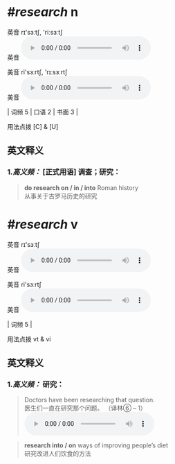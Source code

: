 # ***\#research*** n
英音 rɪ'sɜːtʃ, 'riːsɜːtʃ  
英音
<audio src="./media/research-b.aac" controls="controls"></audio>

美音 ri'sɜːrtʃ, 'rɪːsɜːrtʃ  
美音
<audio src="./media/research--.aac" controls="controls"></audio>



| 词频 5 | 口语 2 | 书面 3 |  

用法点拨  [C] & [U]

英文释义
---
### 1.*高义频：* **[正式用语] 调查；研究：**  

 > **do research on / in / into** Roman history   
 > 从事关于古罗马历史的研究    


# ***\#research*** v
英音 rɪ'sɜːtʃ  
英音
<audio src="./media/research100.aac" controls="controls"></audio>

美音 ri'sɜːrtʃ  
美音
<audio src="./media/research--v.aac" controls="controls"></audio>



| 词频 5 |  

用法点拨  vt & vi

英文释义
---
### 1.*高义频：* **研究：**  

 > Doctors have been researching that question.   
 > 医生们一直在研究那个问题。  （译林⑥ – 1）  
<audio src="./media/research-1.aac" controls="controls"></audio>

 > **research into / on** ways of improving people’s diet  
 > 研究改进人们饮食的方法    


